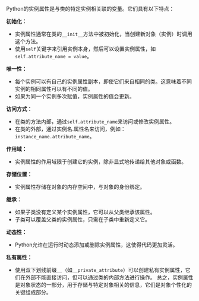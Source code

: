 Python的实例属性是与类的特定实例相关联的变量。它们具有以下特点：

**初始化：**
- 实例属性通常在类的`__init__`方法中被初始化，当创建新对象（实例）时调用这个方法。
- 使用`self`关键字来引用实例本身，然后可以设置实例属性，如`self.attribute_name = value`。

**唯一性：**
- 每个实例可以有自己的实例属性副本，即使它们来自相同的类。这意味着不同实例的相同属性可以有不同的值。
- 如果为同一个实例多次赋值，实例属性的值会更新。

**访问方式：**
- 在类的方法内部，通过`self.attribute_name`来访问或修改实例属性。
- 在类的外部，通过实例名.属性名来访问，例如：`instance_name.attribute_name`。

**作用域：**
- 实例属性的作用域限于创建它的实例，除非显式地传递给其他对象或函数。

**存储位置：**
- 实例属性存储在对象的内存空间中，与对象的身份绑定。

**继承：**
- 如果子类没有定义某个实例属性，它可以从父类继承该属性。
- 子类可以覆盖父类的实例属性，只需在子类中重新定义它。

**动态性：**
- Python允许在运行时动态添加或删除实例属性，这使得代码更加灵活。

**私有属性：**
- 使用双下划线前缀`__`（如`__private_attribute`）可以创建私有实例属性，它们在外部不能直接访问，但可以通过类的内部方法进行操作。
  总之，实例属性是对象状态的一部分，用于存储与特定对象相关的信息，它们是对象个性化的关键组成部分。
